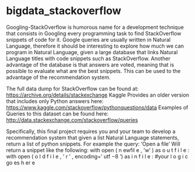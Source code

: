 # bigdata_stackoverflow

Googling-StackOverflow is humorous name for a development technique that
consists in Googling every programming task to find StackOverflow snippets of
code for it. Google queries are usually written in Natural Language, therefore it
should be interesting to explore how much we can program in Natural Language,
given a large database that links Natural Language titles with code snippets such
as StackOverflow.
Another advantage of the database is that answers are voted, meaning that
is possible to evaluate what are the best snippets. This can be used to the
advantage of the recommendation system.

The full data dump for StackOverflow can be found at:
https://archive.org/details/stackexchange
Kaggle Provides an older version that includes only Python answers here:
https://www.kaggle.com/stackoverflow/pythonquestions/data
Examples of Queries to this dataset can be found here:
http://data.stackexchange.com/stackoverflow/queries

Specifically, this final project requires you and your team to develop
a recommendation system that given a list Natural Language statements,
return a list of python snippets.
For example the query: ‘Open a file’
Will return a snippet like the following:
with open ( n ewfil e , ’w’ ) as o u t f i l e :
with open ( o l d f i l e , ’ r ’ , encoding=’ utf −8 ’) as i n f i l e :
#your l o g i c go es h er e
